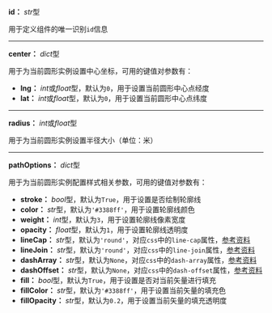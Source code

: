 **id：** *str*型

用于定义组件的唯一识别`id`信息

---

**center：** *dict*型

用于为当前圆形实例设置中心坐标，可用的键值对参数有：

- **lng：** *int*或*float*型，默认为`0`，用于设置当前圆形中心点经度
- **lat：** *int*或*float*型，默认为`0`，用于设置当前圆形中心点纬度

---

**radius：** *int*或*float*型

用于为当前圆形实例设置半径大小（单位：米）

---

**pathOptions：** *dict*型

用于为当前圆形实例配置样式相关参数，可用的键值对参数有：

- **stroke：** *bool*型，默认为`True`，用于设置是否绘制轮廓线
- **color：** *str*型，默认为`'#3388ff'`，用于设置轮廓线颜色
- **weight：** *int*型，默认为`3`，用于设置轮廓线像素宽度
- **opacity：** *float*型，默认为`1`，用于设置轮廓线透明度
- **lineCap：** *str*型，默认为`'round'`，对应`css`中的`line-cap`属性，[参考资料](https://developer.mozilla.org/zh-CN/docs/Web/SVG/Attribute/stroke-linecap)
- **lineJoin：** *str*型，默认为`'round'`，对应`css`中的`line-join`属性，[参考资料](https://developer.mozilla.org/zh-CN/docs/Web/SVG/Attribute/stroke-linejoin)
- **dashArray：** *str*型，默认为`None`，对应`css`中的`dash-array`属性，[参考资料](https://developer.mozilla.org/zh-CN/docs/Web/SVG/Attribute/stroke-dasharray)
- **dashOffset：** *str*型，默认为`None`，对应`css`中的`dash-offset`属性，[参考资料](https://developer.mozilla.org/zh-CN/docs/Web/SVG/Attribute/stroke-dashoffset)
- **fill：** *bool*型，默认为`True`，用于设置是否对当前矢量进行填充
- **fillColor：** *str*型，默认为`'#3388ff'`，用于设置当前矢量的填充色
- **fillOpacity：** *str*型，默认为`0.2`，用于设置当前矢量的填充透明度
